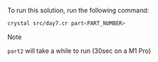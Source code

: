To run this solution, run the following command:

```bash
crystal src/day7.cr part<PART_NUMBER>
```

> [!NOTE]
> `part2` will take a while to run (30sec on a M1 Pro)
